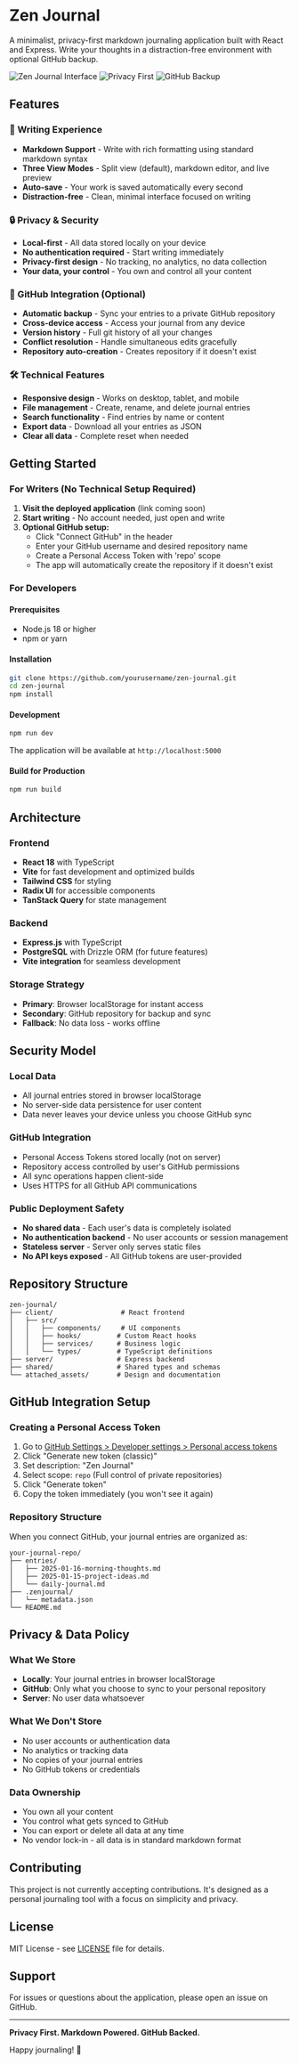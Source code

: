 # Zen Journal

A minimalist, privacy-first markdown journaling application built with React and Express. Write your thoughts in a distraction-free environment with optional GitHub backup.

![Zen Journal Interface](https://img.shields.io/badge/Interface-Clean%20%26%20Minimal-blue)
![Privacy First](https://img.shields.io/badge/Privacy-First-green)
![GitHub Backup](https://img.shields.io/badge/GitHub-Backup-orange)

## Features

### 📝 Writing Experience
- **Markdown Support** - Write with rich formatting using standard markdown syntax
- **Three View Modes** - Split view (default), markdown editor, and live preview
- **Auto-save** - Your work is saved automatically every second
- **Distraction-free** - Clean, minimal interface focused on writing

### 🔒 Privacy & Security
- **Local-first** - All data stored locally on your device
- **No authentication required** - Start writing immediately
- **Privacy-first design** - No tracking, no analytics, no data collection
- **Your data, your control** - You own and control all your content

### 🔄 GitHub Integration (Optional)
- **Automatic backup** - Sync your entries to a private GitHub repository
- **Cross-device access** - Access your journal from any device
- **Version history** - Full git history of all your changes
- **Conflict resolution** - Handle simultaneous edits gracefully
- **Repository auto-creation** - Creates repository if it doesn't exist

### 🛠️ Technical Features
- **Responsive design** - Works on desktop, tablet, and mobile
- **File management** - Create, rename, and delete journal entries
- **Search functionality** - Find entries by name or content
- **Export data** - Download all your entries as JSON
- **Clear all data** - Complete reset when needed

## Getting Started

### For Writers (No Technical Setup Required)

1. **Visit the deployed application** (link coming soon)
2. **Start writing** - No account needed, just open and write
3. **Optional GitHub setup:**
   - Click "Connect GitHub" in the header
   - Enter your GitHub username and desired repository name
   - Create a Personal Access Token with 'repo' scope
   - The app will automatically create the repository if it doesn't exist

### For Developers

#### Prerequisites
- Node.js 18 or higher
- npm or yarn

#### Installation
```bash
git clone https://github.com/yourusername/zen-journal.git
cd zen-journal
npm install
```

#### Development
```bash
npm run dev
```

The application will be available at `http://localhost:5000`

#### Build for Production
```bash
npm run build
```

## Architecture

### Frontend
- **React 18** with TypeScript
- **Vite** for fast development and optimized builds
- **Tailwind CSS** for styling
- **Radix UI** for accessible components
- **TanStack Query** for state management

### Backend
- **Express.js** with TypeScript
- **PostgreSQL** with Drizzle ORM (for future features)
- **Vite integration** for seamless development

### Storage Strategy
- **Primary**: Browser localStorage for instant access
- **Secondary**: GitHub repository for backup and sync
- **Fallback**: No data loss - works offline

## Security Model

### Local Data
- All journal entries stored in browser localStorage
- No server-side data persistence for user content
- Data never leaves your device unless you choose GitHub sync

### GitHub Integration
- Personal Access Tokens stored locally (not on server)
- Repository access controlled by user's GitHub permissions
- All sync operations happen client-side
- Uses HTTPS for all GitHub API communications

### Public Deployment Safety
- **No shared data** - Each user's data is completely isolated
- **No authentication backend** - No user accounts or session management
- **Stateless server** - Server only serves static files
- **No API keys exposed** - All GitHub tokens are user-provided

## Repository Structure

```
zen-journal/
├── client/                 # React frontend
│   ├── src/
│   │   ├── components/     # UI components
│   │   ├── hooks/         # Custom React hooks
│   │   ├── services/      # Business logic
│   │   └── types/         # TypeScript definitions
├── server/                # Express backend
├── shared/                # Shared types and schemas
└── attached_assets/       # Design and documentation
```

## GitHub Integration Setup

### Creating a Personal Access Token

1. Go to [GitHub Settings > Developer settings > Personal access tokens](https://github.com/settings/tokens)
2. Click "Generate new token (classic)"
3. Set description: "Zen Journal"
4. Select scope: `repo` (Full control of private repositories)
5. Click "Generate token"
6. Copy the token immediately (you won't see it again)

### Repository Structure

When you connect GitHub, your journal entries are organized as:

```
your-journal-repo/
├── entries/
│   ├── 2025-01-16-morning-thoughts.md
│   ├── 2025-01-15-project-ideas.md
│   └── daily-journal.md
├── .zenjournal/
│   └── metadata.json
└── README.md
```

## Privacy & Data Policy

### What We Store
- **Locally**: Your journal entries in browser localStorage
- **GitHub**: Only what you choose to sync to your personal repository
- **Server**: No user data whatsoever

### What We Don't Store
- No user accounts or authentication data
- No analytics or tracking data
- No copies of your journal entries
- No GitHub tokens or credentials

### Data Ownership
- You own all your content
- You control what gets synced to GitHub
- You can export or delete all data at any time
- No vendor lock-in - all data is in standard markdown format

## Contributing

This project is not currently accepting contributions. It's designed as a personal journaling tool with a focus on simplicity and privacy.

## License

MIT License - see [LICENSE](LICENSE) file for details.

## Support

For issues or questions about the application, please open an issue on GitHub.

---

**Privacy First. Markdown Powered. GitHub Backed.**

Happy journaling! 📝